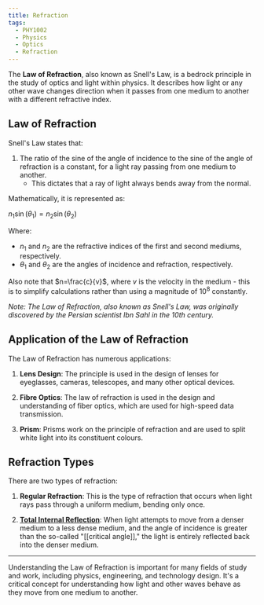 ```yaml
---
title: Refraction
tags:
  - PHY1002
  - Physics
  - Optics
  - Refraction
---
```

The **Law of Refraction**, also known as Snell's Law, is a bedrock principle in the study of optics and light within physics. It describes how light or any other wave changes direction when it passes from one medium to another with a different refractive index.

## Law of Refraction

Snell's Law states that:

1. The ratio of the sine of the angle of incidence to the sine of the angle of refraction is a constant, for a light ray passing from one medium to another.
	- This dictates that a ray of light always bends away from the normal.

Mathematically, it is represented as:

$n_1\sin(\theta_1) = n_2\sin(\theta_2)$

Where:
- $n_1$ and $n_2$ are the refractive indices of the first and second mediums, respectively.
- $\theta_1$ and $\theta_2$ are the angles of incidence and refraction, respectively.

Also note that $n=\frac{c}{v}$, where $v$ is the velocity in the medium - this is to simplify calculations rather than using a magnitude of $10^8$ constantly.

*Note: The Law of Refraction, also known as Snell's Law, was originally discovered by the Persian scientist Ibn Sahl in the 10th century.*

## Application of the Law of Refraction

The Law of Refraction has numerous applications:

1. **Lens Design**: The principle is used in the design of lenses for eyeglasses, cameras, telescopes, and many other optical devices.

2. **Fibre Optics**: The law of refraction is used in the design and understanding of fiber optics, which are used for high-speed data transmission.

3. **Prism**: Prisms work on the principle of refraction and are used to split white light into its constituent colours.

## Refraction Types

There are two types of refraction:

1. **Regular Refraction**: This is the type of refraction that occurs when light rays pass through a uniform medium, bending only once.

2. **[Total Internal Reflection](TIR%20Image.md)**: When light attempts to move from a denser medium to a less dense medium, and the angle of incidence is greater than the so-called "[[critical angle]]," the light is entirely reflected back into the denser medium.

---

Understanding the Law of Refraction is important for many fields of study and work, including physics, engineering, and technology design. It's a critical concept for understanding how light and other waves behave as they move from one medium to another.